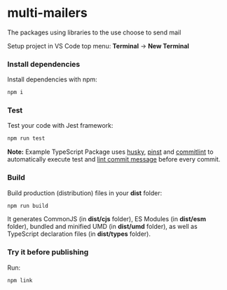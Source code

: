 # multi-mailers
The packages using libraries to the use choose to send mail

Setup project in VS Code top menu: **Terminal** -> **New Terminal**

### Install dependencies

Install dependencies with npm:

```bash
npm i
```

### Test

Test your code with Jest framework:

```bash
npm run test
```

**Note:** Example TypeScript Package uses [husky](https://typicode.github.io/husky/), [pinst](https://github.com/typicode/pinst) and [commitlint](https://commitlint.js.org/) to automatically execute test and [lint commit message](https://www.conventionalcommits.org/) before every commit.

### Build

Build production (distribution) files in your **dist** folder:

```bash
npm run build
```

It generates CommonJS (in **dist/cjs** folder), ES Modules (in **dist/esm** folder), bundled and minified UMD (in **dist/umd** folder), as well as TypeScript declaration files (in **dist/types** folder).

### Try it before publishing

Run:

```bash
npm link
```
